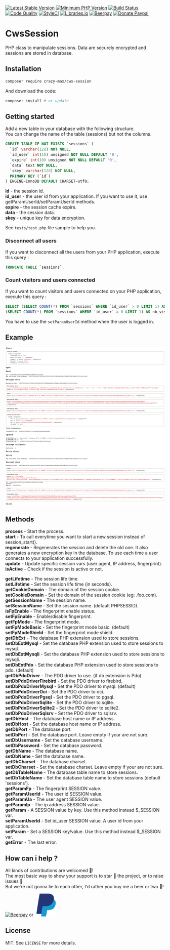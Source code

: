 [![Latest Stable Version](https://img.shields.io/packagist/v/crazy-max/cws-session.svg?style=flat-square)](https://packagist.org/packages/crazy-max/cws-session)
[![Minimum PHP Version](https://img.shields.io/badge/php-%3E%3D%205.3.0-8892BF.svg?style=flat-square)](https://php.net/)
[![Build Status](https://img.shields.io/travis/crazy-max/CwsSession/master.svg?style=flat-square)](https://travis-ci.org/crazy-max/CwsSession)
[![Code Quality](https://img.shields.io/codacy/grade/190a784656bb4bd7bbc6042cb993c890.svg?style=flat-square)](https://www.codacy.com/app/crazy-max/CwsSession)
[![StyleCI](https://styleci.io/repos/12613494/shield?style=flat-square)](https://styleci.io/repos/12613494)
[![Libraries.io](https://img.shields.io/librariesio/github/crazy-max/CwsSession.svg?style=flat-square)](https://libraries.io/github/crazy-max/CwsSession)
[![Beerpay](https://img.shields.io/beerpay/crazy-max/CwsSession.svg?style=flat-square)](https://beerpay.io/crazy-max/CwsSession)
[![Donate Paypal](https://img.shields.io/badge/donate-paypal-7057ff.svg?style=flat-square)](https://www.paypal.com/cgi-bin/webscr?cmd=_s-xclick&hosted_button_id=ST39UEPCYQUAN)

# CwsSession

PHP class to manipulate sessions. Data are securely encrypted and sessions are stored in database. 

## Installation

```bash
composer require crazy-max/cws-session
```

And download the code:

```bash
composer install # or update
```

## Getting started

Add a new table in your database with the following structure.<br />
You can change the name of the table (sessions) but not the columns.

```sql
CREATE TABLE IF NOT EXISTS `sessions` (
  `id` varchar(128) NOT NULL,
  `id_user` int(10) unsigned NOT NULL DEFAULT '0',
  `expire` int(10) unsigned NOT NULL DEFAULT '0',
  `data` text NOT NULL,
  `skey` varchar(128) NOT NULL,
  PRIMARY KEY (`id`)
) ENGINE=InnoDB DEFAULT CHARSET=utf8;
```

**id** - the session id.<br />
**id_user** - the user id from your application. If you want to use it, use getParamUserId/setParamUserId methods.<br />
**expire** - the session cache expire.<br />
**data** - the session data.<br />
**skey** - unique key for data encryption.<br />

See `tests/test.php` file sample to help you.

### Disconnect all users

If you want to disconnect all the users from your PHP application, execute this query :

```sql
TRUNCATE TABLE `sessions`;
```

### Count visitors and users connected

If you want to count visitors and users connected on your PHP application, execute this query :

```sql
SELECT (SELECT COUNT(*) FROM `sessions` WHERE `id_user` > 0 LIMIT 1) AS nb_connected,
(SELECT COUNT(*) FROM `sessions` WHERE `id_user` = 0 LIMIT 1) AS nb_visitors;
```

You have to use the `setParamUserId` method when the user is logged in.

## Example

![](.res/example.png)

## Methods

**process** - Start the process.<br />
**start** - To call everytime you want to start a new session instead of session_start().<br />
**regenerate** - Regenerates the session and delete the old one. It also generates a new encryption key in the database. To use each time a user connects to your application successfully.<br />
**update** - Update specific session vars (user agent, IP address, fingerprint).<br />
**isActive** - Check if the session is active or not.<br />

**getLifetime** - The session life time.<br />
**setLifetime** - Set the session life time (in seconds).<br />
**getCookieDomain** - The domain of the session cookie.<br />
**setCookieDomain** - Set the domain of the session cookie (eg: .foo.com).<br />
**getSessionName** - The session name.<br />
**setSessionName** - Set the session name. (default PHPSESSID).<br />
**isFpEnable** - The fingerprint enable status.<br />
**setFpEnable** - Enable/disable fingerprint.<br />
**getFpMode** - The fingerprint mode.<br />
**setFpModeBasic** - Set the fingerprint mode basic. (default)<br />
**setFpModeShield** - Set the fingerprint mode shield.<br />
**getDbExt** - The database PHP extension used to store sessions.<br />
**setDbExtMysql** - Set the database PHP extension used to store sessions to mysql.<br />
**setDbExtMysqli** - Set the database PHP extension used to store sessions to mysqli.<br />
**setDbExtPdo** - Set the database PHP extension used to store sessions to pdo. (default)<br />
**getDbPdoDriver** - The PDO driver to use. (if db extension is Pdo)<br />
**setDbPdoDriverFirebird** - Set the PDO driver to firebird.<br />
**setDbPdoDriverMysql** - Set the PDO driver to mysql. (default)<br />
**setDbPdoDriverOci** - Set the PDO driver to oci.<br />
**setDbPdoDriverPgsql** - Set the PDO driver to pgsql.<br />
**setDbPdoDriverSqlite** - Set the PDO driver to sqlite.<br />
**setDbPdoDriverSqlite2** - Set the PDO driver to sqlite2.<br />
**setDbPdoDriverSqlsrv** - Set the PDO driver to sqlsrv.<br />
**getDbHost** - The database host name or IP address.<br />
**setDbHost** - Set the database host name or IP address.<br />
**getDbPort** - The database port.<br />
**setDbPort** - Set the database port. Leave empty if your are not sure.<br />
**setDbUsername** - Set the database username.<br />
**setDbPassword** - Set the database password.<br />
**getDbName** - The database name.<br />
**setDbName** - Set the database name.<br />
**getDbCharset** - The database charset.<br />
**setDbCharset** - Set the database charset. Leave empty if your are not sure.<br />
**getDbTableName** - The database table name to store sessions.<br />
**setDbTableName** - Set the database table name to store sessions (default 'sessions').<br />
**getParamFp** - The fingerprint SESSION value.<br />
**getParamUserId** - The user id SESSION value.<br />
**getParamUa** - The user agent SESSION value.<br />
**getParamIp** - The ip address SESSION value.<br />
**getParam** - A SESSION value by key. Use this method instead $_SESSION var.<br />
**setParamUserId** - Set id_user SESSION value. A user id from your application.<br />
**setParam** - Set a SESSION key/value. Use this method instead $_SESSION var.<br />
**getError** - The last error.

## How can i help ?

All kinds of contributions are welcomed :raised_hands:!<br />
The most basic way to show your support is to star :star2: the project, or to raise issues :speech_balloon:<br />
But we're not gonna lie to each other, I'd rather you buy me a beer or two :beers:!

[![Beerpay](https://beerpay.io/crazy-max/CwsSession/badge.svg?style=beer-square)](https://beerpay.io/crazy-max/CwsSession)
or [![Paypal](.res/paypal.svg)](https://www.paypal.com/cgi-bin/webscr?cmd=_s-xclick&hosted_button_id=ST39UEPCYQUAN)

## License

MIT. See `LICENSE` for more details.
